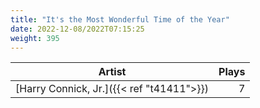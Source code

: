 ```yaml
---
title: "It's the Most Wonderful Time of the Year"
date: 2022-12-08/2022T07:15:25
weight: 395
---
```




 Artist | Plays 
----- | -----:
[Harry Connick, Jr.]({{< ref "t41411">}}) | 7
